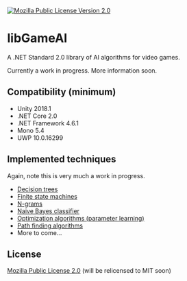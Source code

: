 [![Mozilla Public License Version 2.0](https://img.shields.io/badge/license-MPLv2-yellowgreen.svg)](https://opensource.org/licenses/MPL-2.0)

# libGameAI

A .NET Standard 2.0 library of AI algorithms for video games.

Currently a work in progress. More information soon.

## Compatibility (minimum)

* Unity 2018.1
* .NET Core 2.0
* .NET Framework 4.6.1
* Mono 5.4
* UWP 10.0.16299

## Implemented techniques

Again, note this is very much a work in progress.

* [Decision trees](lib/DecisionTrees)
* [Finite state machines](lib/FSMs)
* [N-grams](lib/NGrams)
* [Naive Bayes classifier](lib/NaiveBayes)
* [Optimization algorithms (parameter learning)](lib/Optimizers)
* [Path finding algorithms](lib/PathFinding)
* More to come...

## License

[Mozilla Public License 2.0](LICENSE) (will be relicensed to MIT soon)
